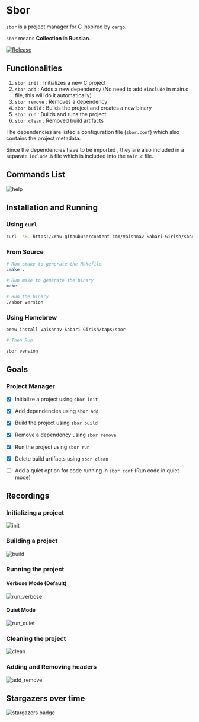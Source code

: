 # Sbor

`sbor` is a  project manager for C inspired by `cargo`.

`sbor` means **Collection** in **Russian**.

[![Release](https://img.shields.io/badge/Release-V0.1.7-blue?style=for-the-badge&labelColor=gray)](https://github.com/Vaishnav-Sabari-Girish/sbor/releases/tag/v0.1.7)

## Functionalities

1. `sbor init` : Initializes a new C project   
2. `sbor add` : Adds a new dependency (No need to add `#include` in main.c file, this will do it automatically)
3. `sbor remove` : Removes a dependency
4. `sbor build` : Builds the project and creates a new binary  
5. `sbor run` : Builds and runs the project 
6. `sbor clean` : Removed build artifacts 

The dependencies are listed a configuration file (`sbor.conf`) which also contains the project metadata.

Since the dependencies have to be imported , they are also included in a separate `include.h` file which is included into the `main.c` file.

## Commands List

![help](./assets/images/help.png)


## Installation and Running

### Using `curl`

```bash
curl -sSL https://raw.githubusercontent.com/Vaishnav-Sabari-Girish/sbor/refs/heads/main/install.sh | bash
```

### From Source

```bash
# Run cmake to generate the Makefile
cmake .

# Run make to generate the binary
make

# Run the binary
./sbor version
```

### Using Homebrew

```bash
brew install Vaishnav-Sabari-Girish/taps/sbor

# Then Run

sbor version
```

## Goals

### Project Manager

- [x] Initialize a project using `sbor init`
- [x] Add dependencies using `sbor add`
- [x] Build the project using `sbor build`
- [x] Remove a dependency using `sbor remove`
- [x] Run the project using `sbor run`
- [x] Delete build artifacts using `sbor clean`
- [ ] Add a quiet option for code running in `sbor.conf` (Run code in quiet mode)


## Recordings 

### Initializing a project

![init](./assets/recordings/hello_world.gif)

### Building a project

![build](./assets/recordings/testing_build.gif)

### Running the project

#### Verbose Mode (Default)

![run_verbose](./assets/recordings/testing_run_verbose.gif)

#### Quiet Mode

![run_quiet](./assets/recordings/testing_run_quiet.gif)

### Cleaning the project

![clean](./assets/recordings/testing_clean.gif)

### Adding and Removing headers

![add_remove](./assets/recordings/testing_add_remove.gif)

## Stargazers over time

![stargazers badge](https://readme-contribs.as93.net/stargazers/Vaishnav-Sabari-Girish/sbor)

